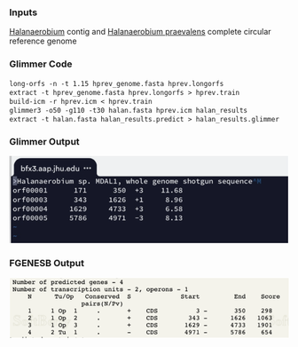 ### Inputs
[Halanaerobium](/files/halan.fasta) contig and [Halanaerobium praevalens](/files/hprev_genome.fasta) complete circular reference genome

### Glimmer Code
```
long-orfs -n -t 1.15 hprev_genome.fasta hprev.longorfs
extract -t hprev_genome.fasta hprev.longorfs > hprev.train
build-icm -r hprev.icm < hprev.train
glimmer3 -o50 -g110 -t30 halan.fasta hprev.icm halan_results
extract -t halan.fasta halan_results.predict > halan_results.glimmer
```
### Glimmer Output
![output](/files/Glimmer_predict.png)

### FGENESB Output
![output](/files/FGENESB.png)
